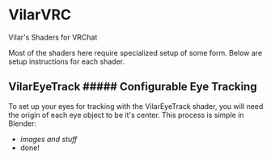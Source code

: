 # VilarVRC
Vilar's Shaders for VRChat

Most of the shaders here require specialized setup of some form. Below are setup instructions for each shader.

## VilarEyeTrack ##### Configurable Eye Tracking

To set up your eyes for tracking with the VilarEyeTrack shader, you will need the origin of each eye object to be it's center. This process is simple in Blender:

* *images and stuff*
* done!
